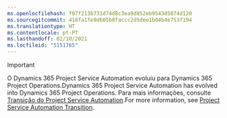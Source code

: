 ```yaml
---
ms.openlocfilehash: f97f213b731d74d8c3ea9d852eb9543d5874d120
ms.sourcegitcommit: 418fa1fe9d605b8faccc2d5dee1b04b4e753f194
ms.translationtype: HT
ms.contentlocale: pt-PT
ms.lasthandoff: 02/10/2021
ms.locfileid: "5151765"
---
```

> [!IMPORTANT]
> <span data-ttu-id="9650c-101">O Dynamics 365 Project Service Automation evoluiu para Dynamics 365 Project Operations.</span><span class="sxs-lookup"><span data-stu-id="9650c-101">Dynamics 365 Project Service Automation has evolved into Dynamics 365 Project Operations.</span></span> <span data-ttu-id="9650c-102">Para mais informações, consulte [Transição do Project Service Automation](https://dynamics.microsoft.com/en-us/project-service-automation/overview/).</span><span class="sxs-lookup"><span data-stu-id="9650c-102">For more information, see [Project Service Automation Transition](https://dynamics.microsoft.com/en-us/project-service-automation/overview/).</span></span>
